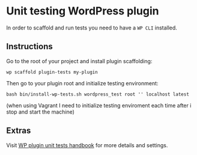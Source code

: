 # Unit testing WordPress plugin

In order to scaffold and run tests you need to have a `WP CLI` installed.

## Instructions

Go to the root of your project and install plugin scaffolding:

`wp scaffold plugin-tests my-plugin`

Then go to your plugin root and initialize testing environment:

`bash bin/install-wp-tests.sh wordpress_test root '' localhost latest`

(when using Vagrant I need to initialize testing enviroment each time after i stop and start the machine)

## Extras

Visit [WP plugin unit tests handbook](https://make.wordpress.org/cli/handbook/plugin-unit-tests/) for more details and settings.

